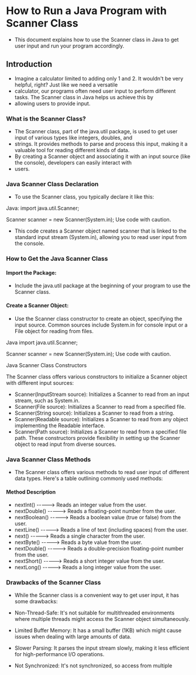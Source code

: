 # How to Run a Java Program with Scanner Class
 - This document explains how to use the Scanner class in Java to get user input and run your program accordingly.

## Introduction

 - Imagine a calculator limited to adding only 1 and 2. It wouldn't be very helpful, right? Just like we need a versatile 
 - calculator, our programs often need user input to perform different tasks. The Scanner class in Java helps us achieve this by  
 - allowing users to provide input.

### What is the Scanner Class?

 - The Scanner class, part of the java.util package, is used to get user input of various types like integers, doubles, and 
 - strings. It provides methods to parse and process this input, making it a valuable tool for reading different kinds of data.   
 - By creating a Scanner object and associating it with an input source (like the console), developers can easily interact with 
 - users.

### Java Scanner Class Declaration

 - To use the Scanner class, you typically declare it like this:

Java: 
import java.util.Scanner;

Scanner scanner = new Scanner(System.in);
Use code with caution.

 - This code creates a Scanner object named scanner that is linked to the standard input stream (System.in), allowing you to read 
   user input from the console.

### How to Get the Java Scanner Class

#### Import the Package: 
 - Include the java.util package at the beginning of your program to use the Scanner class.

#### Create a Scanner Object: 
 - Use the Scanner class constructor to create an object, specifying the input source. Common sources include System.in for 
   console input or a File object for reading from files.

Java
import java.util.Scanner;

Scanner scanner = new Scanner(System.in);
Use code with caution.

Java Scanner Class Constructors

The Scanner class offers various constructors to initialize a Scanner object with different input sources:

 - Scanner(InputStream source): Initializes a Scanner to read from an input stream, such as System.in.
 - Scanner(File source): Initializes a Scanner to read from a specified file.
 - Scanner(String source): Initializes a Scanner to read from a string.
 - Scanner(Readable source): Initializes a Scanner to read from any object implementing the Readable interface.
 - Scanner(Path source): Initializes a Scanner to read from a specified file path.
These constructors provide flexibility in setting up the Scanner object to read input from diverse sources.

### Java Scanner Class Methods

 - The Scanner class offers various methods to read user input of different data types. Here's a table outlining commonly used 
   methods:

#### Method	Description
 - nextInt()  ----->	Reads an integer value from the user.
 - nextDouble()  ----->	Reads a floating-point number from the user.
 - nextBoolean()  ----->	Reads a boolean value (true or false) from the user.
 - nextLine()  ----->	Reads a line of text (including spaces) from the user.
 - next()  ----->	Reads a single character from the user.
 - nextByte()  ----->	Reads a byte value from the user.
 - nextDouble()  ----->	Reads a double-precision floating-point number from the user.
 - nextShort()  ----->	Reads a short integer value from the user.
 - nextLong()  ----->	Reads a long integer value from the user.


### Drawbacks of the Scanner Class

 - While the Scanner class is a convenient way to get user input, it has some drawbacks:

 - Non-Thread-Safe: It's not suitable for multithreaded environments where multiple threads might access the Scanner object 
   simultaneously.
 - Limited Buffer Memory: It has a small buffer (1KB) which might cause issues when dealing with large amounts of data.
 - Slower Parsing: It parses the input stream slowly, making it less efficient for high-performance I/O operations.
 - Not Synchronized: It's not synchronized, so access from multiple